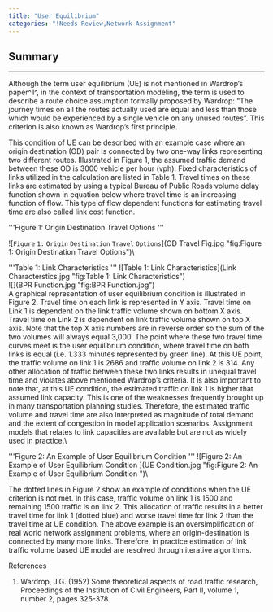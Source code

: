```yaml
---
title: "User Equilibrium"
categories: "!Needs Review,Network Assignment"
---
```


Summary
-------

------------------------------------------------------------------------

Although the term user equilibrium (UE) is not mentioned in Wardrop’s paper^1^, in the context of transportation modeling, the term is used to describe a route choice assumption formally proposed by Wardrop: “The journey times on all the routes actually used are equal and less than those which would be experienced by a single vehicle on any unused routes”. This criterion is also known as Wardrop’s first principle.

This condition of UE can be described with an example case where an origin destination (OD) pair is connected by two one-way links representing two different routes. Illustrated in Figure 1, the assumed traffic demand between these OD is 3000 vehicle per hour (vph). Fixed characteristics of links utilized in the calculation are listed in Table 1. Travel times on these links are estimated by using a typical Bureau of Public Roads volume delay function shown in equation below where travel time is an increasing function of flow. This type of flow dependent functions for estimating travel time are also called link cost function.

'''Figure 1: Origin Destination Travel Options '''

![`Figure` `1:` `Origin` `Destination` `Travel` `Options`](OD Travel Fig.jpg "fig:Figure 1: Origin Destination Travel Options")\

'''Table 1: Link Characteristics '''
![Table 1: Link Characteristics](Link Characterstics.jpg "fig:Table 1: Link Characteristics")\
![](BPR Function.jpg "fig:BPR Function.jpg")\
A graphical representation of user equilibrium condition is illustrated in Figure 2. Travel time on each link is represented in Y axis. Travel time on Link 1 is dependent on the link traffic volume shown on bottom X axis. Travel time on Link 2 is dependent on link traffic volume shown on top X axis. Note that the top X axis numbers are in reverse order so the sum of the two volumes will always equal 3,000. The point where these two travel time curves meet is the user equilibrium condition, where travel time on both links is equal (i.e. 1.333 minutes represented by green line). At this UE point, the traffic volume on link 1 is 2686 and traffic volume on link 2 is 314. Any other allocation of traffic between these two links results in unequal travel time and violates above mentioned Wardrop’s criteria. It is also important to note that, at this UE condition, the estimated traffic on link 1 is higher that assumed link capacity. This is one of the weaknesses frequently brought up in many transportation planning studies. Therefore, the estimated traffic volume and travel time are also interpreted as magnitude of total demand and the extent of congestion in model application scenarios. Assignment models that relates to link capacities are available but are not as widely used in practice.\

'''Figure 2: An Example of User Equilibrium Condition '''
![Figure 2: An Example of User Equilibrium Condition ](UE Condition.jpg "fig:Figure 2: An Example of User Equilibrium Condition ")\

The dotted lines in Figure 2 show an example of conditions when the UE criterion is not met. In this case, traffic volume on link 1 is 1500 and remaining 1500 traffic is on link 2. This allocation of traffic results in a better travel time for link 1 (dotted blue) and worse travel time for link 2 than the travel time at UE condition. The above example is an oversimplification of real world network assignment problems, where an origin-destination is connected by many more links. Therefore, in practice estimation of link traffic volume based UE model are resolved through iterative algorithms.

References
1. Wardrop, J.G. (1952) Some theoretical aspects of road traffic research, Proceedings of the Institution of Civil Engineers, Part II, volume 1, number 2, pages 325-378.

